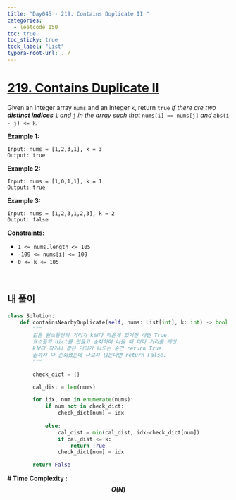 ```yaml
---
title: "Day045 - 219. Contains Duplicate II "
categories:
  - leetcode_150
toc: true
toc_sticky: true
tock_label: "List"
typora-root-url: ../
---
```


# [219. Contains Duplicate II](https://leetcode.com/problems/contains-duplicate-ii/)

Given an integer array `nums` and an integer `k`, return `true` *if there are two **distinct indices*** `i` *and* `j` *in the array such that* `nums[i] == nums[j]` *and* `abs(i - j) <= k`.

 

**Example 1:**

```
Input: nums = [1,2,3,1], k = 3
Output: true
```

**Example 2:**

```
Input: nums = [1,0,1,1], k = 1
Output: true
```

**Example 3:**

```
Input: nums = [1,2,3,1,2,3], k = 2
Output: false
```

 

**Constraints:**

- `1 <= nums.length <= 105`
- `-109 <= nums[i] <= 109`
- `0 <= k <= 105`

<br>

## **내 풀이**

```python
class Solution:
    def containsNearbyDuplicate(self, nums: List[int], k: int) -> bool:
        """
        같은 원소들간의 거리가 k보다 작은게 있기만 하면 True.
        요소들의 dict를 만들고 순회하며 나올 때 마다 거리를 계산.
        k보다 작거나 같은 거리가 나오는 순간 return True.
        끝까지 다 순회했는데 나오지 않는다면 return False.
        """

        check_dict = {}

        cal_dist = len(nums)

        for idx, num in enumerate(nums):
            if num not in check_dict:
                check_dict[num] = idx
            
            else:
                cal_dist = min(cal_dist, idx-check_dict[num])
                if cal_dist <= k:
                    return True
                check_dict[num] = idx

        return False
```




**\# Time Complexity  : $$O(N)$$** 

<br>

```python
```

